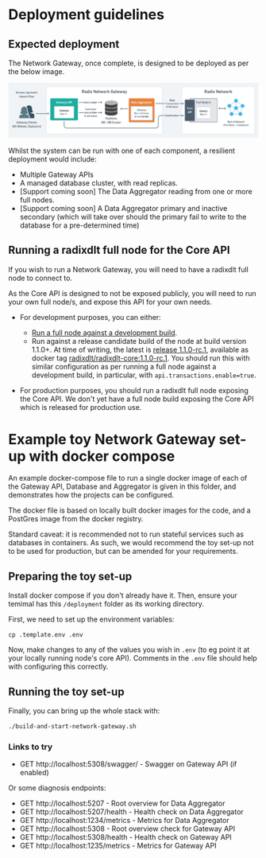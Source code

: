# Deployment guidelines

## Expected deployment

The Network Gateway, once complete, is designed to be deployed as per the below image.

![Expected Network Gateway Deployment](./network-gateway-deployment.png)

Whilst the system can be run with one of each component, a resilient deployment would include:

* Multiple Gateway APIs
* A managed database cluster, with read replicas.
* [Support coming soon] The Data Aggregator reading from one or more full nodes.
* [Support coming soon] A Data Aggregator primary and inactive secondary (which will take over should the primary fail to write to the database for a pre-determined time)

## Running a radixdlt full node for the Core API

If you wish to run a Network Gateway, you will need to have a radixdlt full node to connect to.

As the Core API is designed to not be exposed publicly, you will need to run your own full node/s, and expose this API for your own needs.

* For development purposes, you can either:
  * [Run a full node against a development build](https://github.com/radixdlt/radixdlt/blob/develop/docs/development/run-configurations/connecting-to-a-live-network-in-docker.md).
  * Run against a release candidate build of the node at build version 1.1.0+. At time of writing, the latest is [release 1.1.0-rc.1](https://github.com/radixdlt/radixdlt/releases/tag/1.1.0-rc.1), available as docker tag [radixdlt/radixdlt-core:1.1.0-rc.1](https://hub.docker.com/layers/radixdlt/radixdlt-core/1.1.0-rc.1/images/sha256-912939c55aa8abf6ecd0b7ae329daf8448a5b0d6137078000dc5a8797a86f045?context=explore). You should run this with similar configuration as per running a full node against a development build, in particular, with `api.transactions.enable=true`.

* For production purposes, you should run a radixdlt full node exposing the Core API. We don't yet have a full node build exposing the Core API which is
  released for production use.

# Example toy Network Gateway set-up with docker compose

An example docker-compose file to run a single docker image of each of the Gateway API, Database and Aggregator is given in this folder, and demonstrates how the projects can be configured.

The docker file is based on locally built docker images for the code, and a PostGres image from the docker registry.

Standard caveat: it is recommended not to run stateful services such as databases in containers. As such, we would recommend the toy set-up not to be used for production, but can be amended for your requirements.

## Preparing the toy set-up

Install docker compose if you don't already have it. Then, ensure your temimal has this `/deployment` folder as its working directory.

First, we need to set up the environment variables:

```
cp .template.env .env
```

Now, make changes to any of the values you wish in `.env` (to eg point it at your locally running node's core API). Comments in the `.env` file should help with configuring this correctly.

## Running the toy set-up

Finally, you can bring up the whole stack with:

```sh
./build-and-start-network-gateway.sh
```

### Links to try

* GET http://localhost:5308/swagger/ - Swagger on Gateway API (if enabled)

Or some diagnosis endpoints:

* GET http://localhost:5207 - Root overview for Data Aggregator
* GET http://localhost:5207/health - Health check on Data Aggregator
* GET http://localhost:1234/metrics - Metrics for Data Aggregator
* GET http://localhost:5308 - Root overview check for Gateway API
* GET http://localhost:5308/health - Health check on Gateway API
* GET http://localhost:1235/metrics - Metrics for Gateway API
